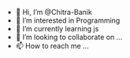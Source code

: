- 👋 Hi, I’m @Chitra-Banik
- 👀 I’m interested in Programming
- 🌱 I’m currently learning js
- 💞️ I’m looking to collaborate on ...
- 📫 How to reach me ...

<!---
Chitra-Banik/Chitra-Banik is a ✨ special ✨ repository because its `README.md` (this file) appears on your GitHub profile.
You can click the Preview link to take a look at your changes.
--->
